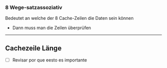 ### 8 Wege-satzassoziativ 
Bedeutet an welche der 8 Cache-Zeilen die Daten sein können 
- Dann muss man die Zeilen überprüfen 

---
## Cachezeile Länge 
- [ ] Revisar por que eesto es importante 